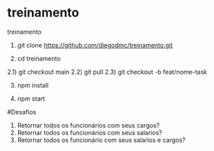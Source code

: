 # treinamento
treinamento

1) git clone https://github.com/diegodmc/treinamento.git

2) cd treinamento

2.1) git checkout main
2.2) git pull
2.3) git checkout -b feat/nome-task

3) npm install

4) npm start



#Desafios

1) Retornar todos os funcionários com seus cargos?
2) Retornar todos os funcionários com seus salarios?
3) Retornar todos os funcionário com seus salarios e cargos?
